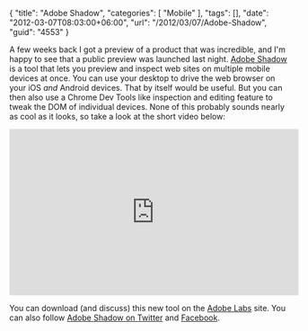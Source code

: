 {
	"title": "Adobe Shadow",
	"categories": [
		"Mobile"
	],
	"tags": [],
	"date": "2012-03-07T08:03:00+06:00",
	"url": "/2012/03/07/Adobe-Shadow",
	"guid": "4553"
}

A few weeks back I got a preview of a product that was incredible, and I'm happy to see that a public preview was launched last night. <a href="http://labs.adobe.com/technologies/shadow/">Adobe Shadow</a> is a tool that lets you preview and inspect web sites on multiple mobile devices at once. You can use your desktop to drive the web browser on your iOS <i>and</i> Android devices. That by itself would be useful. But you can then also use a Chrome Dev Tools like inspection and editing feature to tweak the DOM of individual devices. None of this probably sounds nearly as cool as it looks, so take a look at the short video below:
<p/>
<!--more-->
<iframe title="AdobeTV Video Player" width="515" height="296" src="http://tv.adobe.com/embed/877/12009/" frameborder="0" allowfullscreen scrolling="no"></iframe> 

<p/>

You can download (and discuss) this new tool on the <a href="http://labs.adobe.com/technologies/shadow/">Adobe Labs</a> site. You can also follow <a href="https://twitter.com/#!/adobeshadow">Adobe Shadow on Twitter</a> and <a href="http://www.facebook.com/AdobeShadow">Facebook</a>.